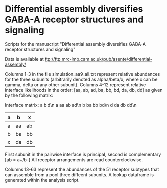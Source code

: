 # Differential assembly diversifies GABA-A receptor structures and signaling
Scripts for the manuscript "Differential assembly diversifies GABA-A receptor structures and signaling"

Data is available at ftp://ftp.mrc-lmb.cam.ac.uk/pub/asente/differential-assembly/

Columns 1-3 in the file simulation_aa9_all.txt represent relative abundances for the three subunits (arbitrarily denoted as alpha/beta/x, where x can be gamma, delta or any other subunit).
Columns 4-12 represent relative interface likelihoods in the order: [aa, ab, ad, ba, bb, bd, da, db, dd] as given by the following matrix:

 Interface matrix:
    a b  d\n
 a aa ab ad\n
 b ba bb bd\n
 d da db dd\n
 
  |  a  | b   | x  |
  | --- | --- | -- |
a | aa  | ab  | ad |
b | ba  | bb  | bd |
x | da  | db  | dd |

 First subunit in the pairwise interface is principal, second is complementary [ab = a+/b-]
 All receptor arrangements are read counterclockwise.

Columns 13-63 represent the abundances of the 51 receptor subtypes that can assemble from a pool three diffeent subunits. A lookup dataframe is generated within the analysis script.
